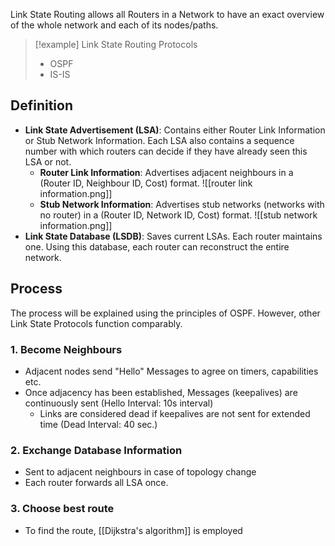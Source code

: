 Link State Routing allows all Routers in a Network to have an exact overview of the whole network and each of its nodes/paths.

> [!example] Link State Routing Protocols
> - OSPF
> - IS-IS

## Definition
- **Link State Advertisement (LSA)**: Contains either Router Link Information or Stub Network Information. Each LSA also contains a sequence number with which routers can decide if they have already seen this LSA or not.
	- **Router Link Information**: Advertises adjacent neighbours in a (Router ID, Neighbour ID, Cost) format.
		![[router link information.png]]
	- **Stub Network Information**: Advertises stub networks (networks with no router) in a (Router ID, Network ID, Cost) format.
		![[stub network information.png]]
- **Link State Database (LSDB)**: Saves current LSAs. Each router maintains one. Using this database, each router can reconstruct the entire network.

## Process
The process will be explained using the principles of OSPF. However, other Link State Protocols function comparably.

### 1. Become Neighbours
- Adjacent nodes send "Hello" Messages to agree on timers, capabilities etc.
- Once adjacency has been established, Messages (keepalives) are continuously sent (Hello Interval: 10s interval)
	- Links are considered dead if keepalives are not sent for extended time (Dead Interval: 40 sec.)

### 2. Exchange Database Information
- Sent to adjacent neighbours in case of topology change
- Each router forwards all LSA once.

### 3. Choose best route
- To find the route, [[Dijkstra's algorithm]] is employed
